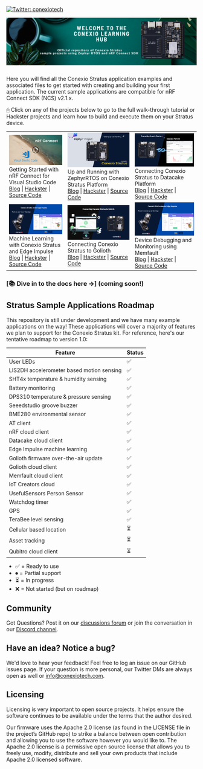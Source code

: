 [![Twitter: conexiotech](https://img.shields.io/twitter/follow/conexiotech.svg?style=social)](https://twitter.com/conexiotech)

<img src="Design/banner.png" style="margin-bottom:10px" />

Here you will find all the Conexio Stratus application examples and associated files to get started with creating and building your first application.
The current sample applications are compatible for nRF Connect SDK (NCS) v2.1.x. 

🖱 Click on any of the projects below to go to the full walk-through tutorial or Hackster projects and learn how to build and execute them on your Stratus device.

<table>    
    <tr>
        <td>
            <img src="Design/nRFConnect.png" /><br/>
            Getting Started with nRF Connect for Visual Studio Code <br/>
            <a href="https://www.rajeevpiyare.com/posts/nrfconnect-vs-code/">Blog</a> | <a href="https://www.hackster.io/piyareraj/getting-started-with-nrf-connect-for-visual-studio-code-24c882">Hackster</a> | <a href="samples/led_blink/">Source Code</a>
        </td>  
        <td>
            <img src="Design/getting_started.png" /><br/>
            Up and Running with ZephyrRTOS on Conexio Stratus Platform <br/>
            <a href="https://www.rajeevpiyare.com/posts/stratus-getting-started/">Blog</a> | <a href="https://www.hackster.io/piyareraj/up-and-running-with-zephyrrtos-on-conexio-stratus-iot-kit-4661a3">Hackster</a> | <a href="samples/led_blink/">Source Code</a>
        </td>        
        <td>
            <img src="Design/datacake.png"/><br/>
            Connecting Conexio Stratus to Datacake Platform <br/>
            <a href="https://www.rajeevpiyare.com/posts/stratus-to-datacake/">Blog</a> | <a href="https://www.hackster.io/piyareraj/how-to-connect-and-visualize-iot-data-using-datacake-cloud-2f6681">Hackster</a> | <a href="samples/datacake/">Source Code</a>
        </td>       
    </tr>
    <tr>
        <td>
            <img src="Design/edge_impulse.png"/><br/>
            Machine Learning with Conexio Stratus and Edge Impulse <br/>
            <a href="https://www.rajeevpiyare.com/posts/edge-impulse/">Blog</a> | <a href="https://www.hackster.io/piyareraj/machine-learning-with-conexio-stratus-and-edge-impulse-25ad20">Hackster</a> | <a href="https://github.com/Conexiotechnologies/conexio-stratus-firmware/tree/v1.7.0/samples/edge_impulse">Source Code</a>
        </td>        
        <td>
            <img src="Design/golioth.png"/><br/>
            Connecting Conexio Stratus to Golioth <br/>
            <a href="https://www.rajeevpiyare.com/posts/stratus-to-golioth/">Blog</a> | <a href="https://www.hackster.io/piyareraj/connecting-conexio-stratus-to-golioth-platform-e15cd9">Hackster</a> | <a href="samples/golioth/">Source Code</a>
        </td>
        <td>
            <img src="Design/edge_impulse.png"/><br/>
            Device Debugging and Monitoring using Memfault <br/>
            <a href="https://www.rajeevpiyare.com/posts/stratus-to-memfault/">Blog</a> | <a href="https://www.hackster.io/piyareraj/remote-device-debugging-and-monitoring-using-memfault-093aee">Hackster</a> | <a href="https://github.com/Conexiotechnologies/conexio-stratus-firmware/tree/v1.7.0/samples/memfault">Source Code</a>
        </td>        
    </tr>
</table>



### [📚 Dive in to the docs here →] (coming soon!)

## Stratus Sample Applications Roadmap

This repository is still under development and we have many example applications on the way! These applications will cover a majority of features we plan to support for the Conexio Stratus kit. For reference, here's our tentative roadmap to version 1.0:

| Feature                                        | Status |
| -----------------------------------------------| ------ |
| User LEDs									     | ✅ | 
| LIS2DH accelerometer based motion sensing      | ✅ | 
| SHT4x temperature & humidity sensing           | ✅ |
| Battery monitoring                             | ✅ |
| DPS310 temperature & pressure sensing          | ✅ |
| Seeedstudio groove buzzer            			 | ✅ |
| BME280 environmental sensor                    | ✅ |
| AT client                    					 | ✅ |
| nRF cloud client     							 | ✅ |
| Datacake cloud client  						 | ✅ |
| Edge Impulse machine learning    				 | ✅ |
| Golioth firmware over-the-air update  		 | ✅ |
| Golioth cloud client                         	 | ✅ |
| Memfault cloud client            				 | ✅ |
| IoT Creators cloud            				 | ✅ |
| UsefulSensors Person Sensor                    | ✅ |
| Watchdog timer            					 | ✅ |
| GPS                    						 | ✅ |
| TeraBee level sensing                    		 | ✅ |
| Cellular based location                        | ⏳ |
| Asset tracking                         	     | ⏳ |
| Qubitro cloud client             				 | ⏳ |


- ✅ = Ready to use
- ⏺ = Partial support
- ⏳ = In progress
- ❌ = Not started (but on roadmap)

## Community

Got Questions? Post it on our [discussions forum](https://github.com/Conexiotechnologies/conexio-stratus-firmware/discussions) or join the conversation in our [Discord channel](https://discord.gg/2CZJTrt6Z5).

## Have an idea? Notice a bug?

We'd love to hear your feedback! Feel free to log an issue on our GitHub issues page. If your question is more personal, our Twitter DMs are always open as well or info@conexiotech.com.


## Licensing
Licensing is very important to open source projects. It helps ensure the software continues to be available under the terms that the author desired.

Our firmware uses the Apache 2.0 license (as found in the LICENSE file in the project’s GitHub repo) to strike a balance between open contribution and allowing you to use the software however you would like to. 
The Apache 2.0 license is a permissive open source license that allows you to freely use, modify, distribute and sell your own products that include Apache 2.0 licensed software. 